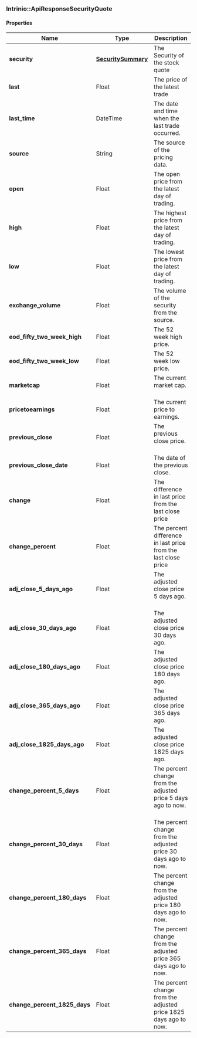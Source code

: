 

[//]: # (CLASS:Intrinio::ApiResponseSecurityQuote)

[//]: # (KIND:object)

### Intrinio::ApiResponseSecurityQuote

#### Properties

[//]: # (START_DEFINITION)

Name | Type | Description
------------ | ------------- | -------------
**security** | [**SecuritySummary**](SecuritySummary.md) | The Security of the stock quote &nbsp;
**last** | Float | The price of the latest trade &nbsp;
**last_time** | DateTime | The date and time when the last trade occurred. &nbsp;
**source** | String | The source of the pricing data. &nbsp;
**open** | Float | The open price from the latest day of trading. &nbsp;
**high** | Float | The highest price from the latest day of trading. &nbsp;
**low** | Float | The lowest price from the latest day of trading. &nbsp;
**exchange_volume** | Float | The volume of the security from the source. &nbsp;
**eod_fifty_two_week_high** | Float | The 52 week high price. &nbsp;
**eod_fifty_two_week_low** | Float | The 52 week low price. &nbsp;
**marketcap** | Float | The current market cap. &nbsp;
**pricetoearnings** | Float | The current price to earnings. &nbsp;
**previous_close** | Float | The previous close price. &nbsp;
**previous_close_date** | Float | The date of the previous close. &nbsp;
**change** | Float | The difference in last price from the last close price &nbsp;
**change_percent** | Float | The percent difference in last price from the last close price &nbsp;
**adj_close_5_days_ago** | Float | The adjusted close price 5 days ago. &nbsp;
**adj_close_30_days_ago** | Float | The adjusted close price 30 days ago. &nbsp;
**adj_close_180_days_ago** | Float | The adjusted close price 180 days ago. &nbsp;
**adj_close_365_days_ago** | Float | The adjusted close price 365 days ago. &nbsp;
**adj_close_1825_days_ago** | Float | The adjusted close price 1825 days ago. &nbsp;
**change_percent_5_days** | Float | The percent change from the adjusted price 5 days ago to now. &nbsp;
**change_percent_30_days** | Float | The percent change from the adjusted price 30 days ago to now. &nbsp;
**change_percent_180_days** | Float | The percent change from the adjusted price 180 days ago to now. &nbsp;
**change_percent_365_days** | Float | The percent change from the adjusted price 365 days ago to now. &nbsp;
**change_percent_1825_days** | Float | The percent change from the adjusted price 1825 days ago to now. &nbsp;

[//]: # (END_DEFINITION)


[//]: # (CONTAINED_CLASS:Intrinio::SecuritySummary)



